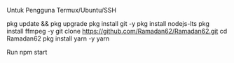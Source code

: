 Untuk Pengguna Termux/Ubuntu/SSH

pkg update && pkg upgrade
pkg install git -y
pkg install nodejs-lts
pkg install ffmpeg -y
git clone https://github.com/Ramadan62/Ramadan62.git
cd Ramadan62
pkg install yarn -y
yarn

Run
npm start
